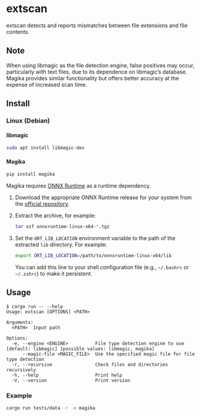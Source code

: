 # extscan

extscan detects and reports mismatches between file extensions and file contents.

## Note

When using libmagic as the file detection engine, false positives may occur, particularly with text files, due to its dependence on libmagic’s database. Magika provides similar functionality but offers better accuracy at the expense of increased scan time.

## Install

### Linux (Debian)

#### libmagic

```sh
sudo apt install libmagic-dev
```

#### Magika

```sh
pip install magika
```

Magika requires [ONNX Runtime](https://github.com/microsoft/onnxruntime/) as a runtime dependency.

1. Download the appropriate ONNX Runtime release for your system from the [official repository](https://github.com/microsoft/onnxruntime/releases).

2. Extract the archive, for example:

   ```sh
   tar xzf onnxruntime-linux-x64-*.tgz
   ```

3. Set the `ORT_LIB_LOCATION` environment variable to the path of the extracted `lib` directory. For example:

   ```sh
   export ORT_LIB_LOCATION=/path/to/onnxruntime-linux-x64/lib
   ```

    You can add this line to your shell configuration file (e.g., `~/.bashrc` or `~/.zshrc`) to make it persistent.

## Usage

```text
$ cargo run -- --help
Usage: extscan [OPTIONS] <PATH>

Arguments:
  <PATH>  Input path

Options:
  -e, --engine <ENGINE>          File type detection engine to use [default: libmagic] [possible values: libmagic, magika]
      --magic-file <MAGIC_FILE>  Use the specified magic file for file type detection
  -r, --recursive                Check files and directories recursively
  -h, --help                     Print help
  -V, --version                  Print version
```

### Example

```sh
cargo run tests/data -r -e magika
```
